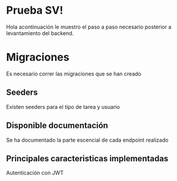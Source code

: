 # Prueba SV!

Hola acontinuación le muestro el paso a paso necesario posterior a levantamiento del backend.


# Migraciones

Es necesario correr las migraciones que se han creado

## Seeders

Existen seeders para el tipo de tarea y usuario

## Disponible documentación

Se ha documentado la parte escencial de cada endpoint realizado

## Principales caracteristicas implementadas

Autenticación con JWT
